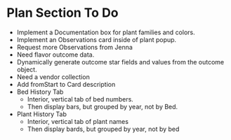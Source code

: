 # Plan Section To Do

* Implement a Documentation box for plant families and colors.
* Implement an Observations card inside of plant popup.
* Request more Observations from Jenna
* Need flavor outcome data.
* Dynamically generate outcome star fields and values from the outcome object.
* Need a vendor collection 
* Add fromStart to Card description
* Bed History Tab
  * Interior, vertical tab of bed numbers.
  * Then display bars, but grouped by year, not by Bed.
* Plant History Tab
  * Interior, vertical tab of plant names
  * Then display bards, but grouped by year, not by bed
